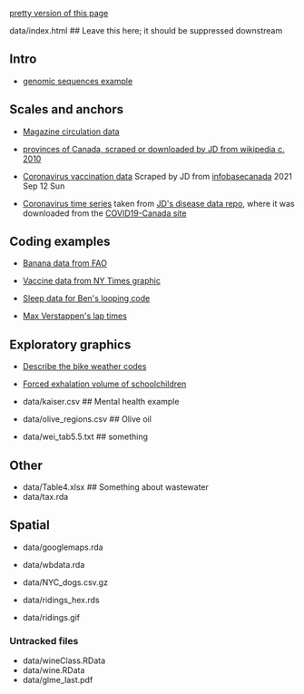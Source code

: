 
[pretty version of this page](index.html)

data/index.html ## Leave this here; it should be suppressed downstream

## Intro

* [genomic sequences example](data/sequencing_costs_oct2015.csv)

## Scales and anchors

* [Magazine circulation data](data/circulation.csv)

* [provinces of Canada, scraped or downloaded by JD from wikipedia c. 2010](data/canada.tsv)

* [Coronavirus vaccination data](data/canada_vaccines.tsv) Scraped by JD from [infobasecanada](https://health-infobasecanada.ca/covid-19/vaccination-coverage/) 2021 Sep 12 Sun

* [Coronavirus time series](data/coronaCA.csv) taken from [JD's disease data repo](https://github.com/mac-theobio/Disease_data.git), where it was downloaded from the [COVID19-Canada site](https://wzmli.github.io/COVID19-Canada/README.md)

## Coding examples

* [Banana data from FAO](data/FAOSTAT_data_1-7-2018.csv)

* [Vaccine data from NY Times graphic](data/vaccine_data_online.csv)

* [Sleep data for Ben's looping code](data/sleep.csv)

* [Max Verstappen's lap times](data/vlaps.rds)

## Exploratory graphics

* [Describe the bike weather codes](data/bike_weather.csv)
* [Forced exhalation volume of schoolchildren](data/fev.csv)

* data/kaiser.csv ## Mental health example
* data/olive_regions.csv ## Olive oil
* data/wei_tab5.5.txt ## something

## Other ##

* data/Table4.xlsx ## Something about wastewater
* data/tax.rda

## Spatial
* data/googlemaps.rda
* data/wbdata.rda

* data/NYC_dogs.csv.gz
* data/ridings_hex.rds
* data/ridings.gif











### Untracked files ###

* data/wineClass.RData
* data/wine.RData
* data/glme_last.pdf
